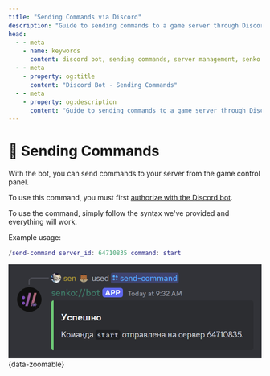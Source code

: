```yaml
---
title: "Sending Commands via Discord"
description: "Guide to sending commands to a game server through Discord bot. Control your server directly from Discord."
head:
  - - meta
    - name: keywords
      content: discord bot, sending commands, server management, senko bot, game servers
  - - meta
    - property: og:title 
      content: "Discord Bot - Sending Commands"
  - - meta
    - property: og:description
      content: "Guide to sending commands to a game server through Discord bot. Control your server directly from Discord."
---
```


# 📩 Sending Commands

With the bot, you can send commands to your server from the game control panel.

To use this command, you must first [authorize with the Discord bot](/bot/auth).

To use the command, simply follow the syntax we've provided and everything will work.

Example usage:

```lua
/send-command server_id: 64710835 command: start
```

![successful command sent to server](/images/bot/sent-command.png){data-zoomable}
